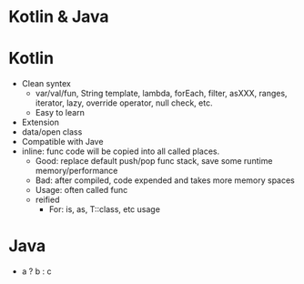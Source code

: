# Kotlin & Java

# Kotlin
- Clean syntex
    - var/val/fun, String template, lambda, forEach, filter, asXXX, ranges, iterator, lazy, override operator, null check, etc.
    - Easy to learn
- Extension
- data/open class
- Compatible with Jave
- inline: func code will be copied into all called places.
    - Good: replace default push/pop func stack, save some runtime memory/performance
    - Bad: after compiled, code expended and takes more memory spaces
    - Usage: often called func
    - reified
        - For: is, as, T::class, etc usage

# Java
- a ? b : c